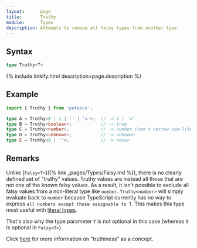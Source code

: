 ```yaml
---
layout:      page
title:       Truthy
module:      Types
description: Attempts to remove all falsy types from another type.
---
```

## Syntax

```ts
type Truthy<T>
```

<div class="description">{% include linkify.html description=page.description %}</div>

## Example

```ts
import { Truthy } from 'potence';

type A = Truthy<0 | 1 | '' | 'a'>;  // -> 1 | 'a'
type B = Truthy<boolean>;           // -> true
type C = Truthy<number>;            // -> number (can't narrow non-literal types)
type D = Truthy<unknown>;           // -> unknown
type E = Truthy<0 | ''>;            // -> never
```

## Remarks

Unlike [`Falsy<T>`]({% link _pages/Types/Falsy.md %}), there is no clearly defined
set of "truthy" values. Truthy values are instead all those that are not one
of the known falsy values. As a result, it isn't possible to exclude all falsy
values from a non-literal type like `number`. `Truthy<number>` will simply
evaluate back to `number` because TypeScript currently has no way to express
`all numbers except those assignable to T`. This makes this type most useful
with
[literal types](https://www.typescriptlang.org/docs/handbook/literal-types.html).

That's also why the type parameter `T` is not optional in this case (whereas it
*is* optional in `Falsy<T>`).

Click [here](https://developer.mozilla.org/en-US/docs/Glossary/Truthy) for more
information on "truthiness" as a concept.
